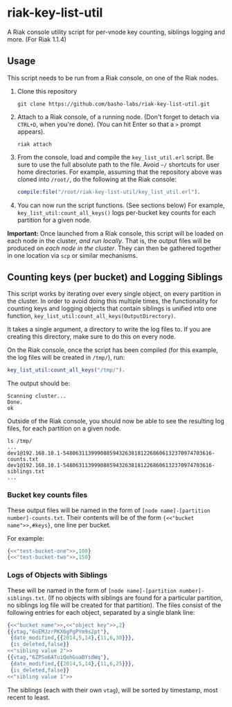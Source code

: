 riak-key-list-util
==================

A Riak console utility script for per-vnode key counting, siblings logging and more. (For Riak 1.1.4)

## Usage
This script needs to be run from a Riak console, on one of the Riak nodes. 


1. Clone this repository

    ```
    git clone https://github.com/basho-labs/riak-key-list-util.git
    ```

2. Attach to a Riak console, of a running node. (Don't forget to detach via `CTRL+D`, when you're done). 
   (You can hit Enter so that a `>` prompt appears).

    ```
    riak attach
    ```

3. From the console, load and compile the `key_list_util.erl` script. 
   Be sure to use the full absolute path to the file. Avoid `~/` shortcuts for user home directories.
   For example, assuming that the repository above was cloned into `/root/`, do the following at the Riak console:

   ```erl
   compile:file("/root/riak-key-list-util/key_list_util.erl").
   ```

4. You can now run the script functions. (See sections below)
   For example, `key_list_util:count_all_keys()` logs per-bucket key counts for each partition for a given node.

**Important:** Once launched from a Riak console, this script will be loaded on each node in the cluster,
*and run locally*. That is, the output files will be produced on *each node in the cluster*. They can then be 
gathered together in one location via `scp` or similar mechanisms.

## Counting keys (per bucket) and Logging Siblings
This script works by iterating over every single object, on every partition in the cluster. 
In order to avoid doing this multiple times, the functionality for counting keys and logging objects that contain siblings
is unified into one function, `key_list_util:count_all_keys(OutputDirectory)`. 

It takes a single argument, a directory to write the log files to. If you are creating this directory, make sure to do this on every node.

On the Riak console, once the script has been compiled (for this example, the log files will be created in `/tmp/`), run:

```erl
key_list_util:count_all_keys("/tmp/").
```

The output should be:

```
Scanning cluster...
Done.
ok
```

Outside of the Riak console, you should now be able to see the resulting log files, for each partition on a given node.

```
ls /tmp/
...
dev1@192.168.10.1-548063113999088594326381812268606132370974703616-counts.txt
dev1@192.168.10.1-548063113999088594326381812268606132370974703616-siblings.txt
...
```

### Bucket key counts files
These output files will be named in the form of `[node name]-[partition number]-counts.txt`. Their contents will be of the form
`{<<"bucket name">>,#keys}`, one line per bucket.

For example:

```erl
{<<"test-bucket-one">>,100}
{<<"test-bucket-two">>,150}
```

### Logs of Objects with Siblings
These will be named in the form of `[node name]-[partition number]-siblings.txt`. (If no objects with siblings are found for a particular partition,
no siblings log file will be created for that partition). The files consist of the following entries for each object, separated by a single blank line:

```erl
{<<"bucket name">>,<<"object key">>,2}
{{vtag,"6oEMJzrPKX6gPgPYm9s2pt"},
 {date_modified,{{2014,5,14},{11,6,30}}},
 {is_deleted,false}}
<<"sibling value 2">>
{{vtag,"6ZPSo6ATuiQohGuaBYsdWq"},
 {date_modified,{{2014,5,14},{11,6,25}}},
 {is_deleted,false}}
<<"sibling value 1">>
```

The siblings (each with their own `vtag`), will be sorted by timestamp, most recent to least.

